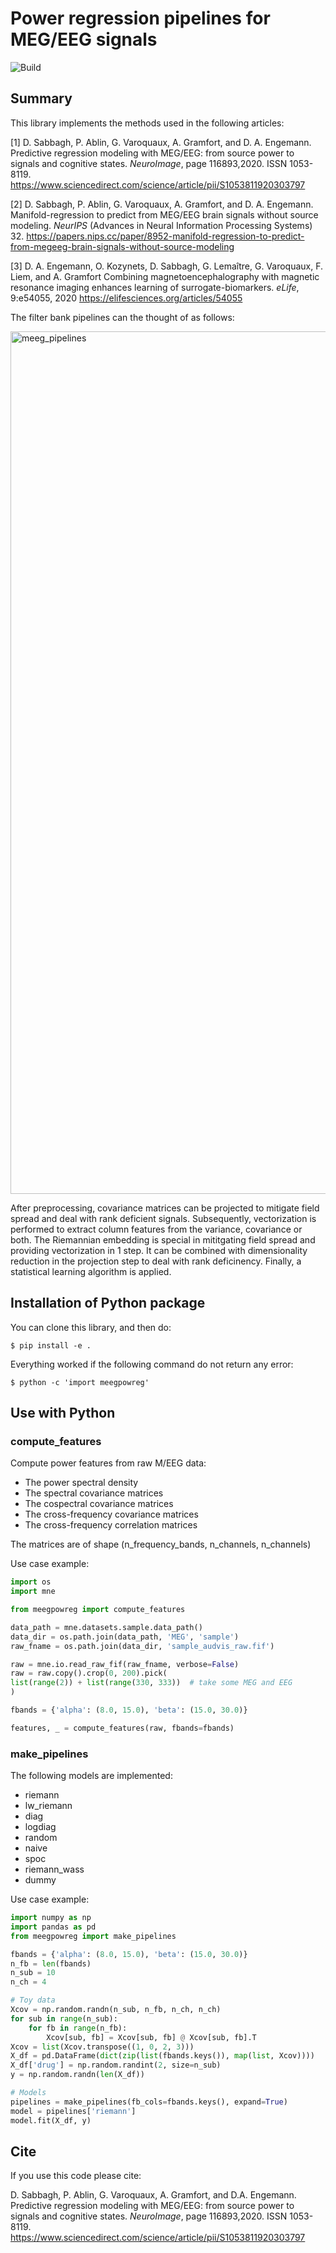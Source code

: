 # Power regression pipelines for MEG/EEG signals

![Build](https://github.com/DavidSabbagh/meegpowreg/workflows/tests/badge.svg)
<!-- ![Codecov](https://codecov.io/gh/DavidSabbagh/meegpowreg/branch/main/graph/badge.svg) -->

## Summary

This library implements the methods used in the following articles:

[1] D. Sabbagh, P. Ablin, G. Varoquaux, A. Gramfort, and D. A. Engemann.
Predictive regression modeling with MEG/EEG: from source power to signals and cognitive states.
*NeuroImage*, page 116893,2020. ISSN 1053-8119.
<https://www.sciencedirect.com/science/article/pii/S1053811920303797>

[2] D. Sabbagh, P. Ablin, G. Varoquaux, A. Gramfort,
and D. A. Engemann.
Manifold-regression to predict from MEG/EEG brain signals
without source modeling.
*NeurIPS* (Advances in Neural Information Processing Systems) 32.
<https://papers.nips.cc/paper/8952-manifold-regression-to-predict-from-megeeg-brain-signals-without-source-modeling>

[3] D. A. Engemann, O. Kozynets, D. Sabbagh, G. Lemaître, G. Varoquaux, F. Liem, and A. Gramfort
Combining magnetoencephalography with magnetic resonance imaging enhances learning of surrogate-biomarkers.
*eLife*, 9:e54055, 2020
<https://elifesciences.org/articles/54055>

The filter bank pipelines can the thought of as follows:

<img width="1380" alt="meeg_pipelines" src="https://user-images.githubusercontent.com/1908618/115611659-a6d5ab80-a2ea-11eb-935c-006cad4fc8e5.png">

After preprocessing, covariance matrices can be projected to mitigate field spread and deal with rank deficient signals.
Subsequently, vectorization is performed to extract column features from the variance, covariance or both.
The Riemannian embedding is special in mititgating field spread and providing vectorization in 1 step.
It can be combined with dimensionality reduction in the projection step to deal with rank deficinency.
Finally, a statistical learning algorithm is applied.

## Installation of Python package

<!-- To install the package, simply do: -->
<!--  -->
<!--   `$ pip install meegpowreg` -->

You can clone this library, and then do:

  `$ pip install -e .`

Everything worked if the following command do not return any error:

  `$ python -c 'import meegpowreg'`

## Use with Python

### compute_features

Compute power features from raw M/EEG data:

- The power spectral density
- The spectral covariance matrices
- The cospectral covariance matrices
- The cross-frequency covariance matrices
- The cross-frequency correlation matrices

The matrices are of shape (n_frequency_bands, n_channels, n_channels)

Use case example:

```python
import os
import mne

from meegpowreg import compute_features

data_path = mne.datasets.sample.data_path()
data_dir = os.path.join(data_path, 'MEG', 'sample')
raw_fname = os.path.join(data_dir, 'sample_audvis_raw.fif')

raw = mne.io.read_raw_fif(raw_fname, verbose=False)
raw = raw.copy().crop(0, 200).pick(
list(range(2)) + list(range(330, 333))  # take some MEG and EEG
)

fbands = {'alpha': (8.0, 15.0), 'beta': (15.0, 30.0)}

features, _ = compute_features(raw, fbands=fbands)
```

### make_pipelines

The following models are implemented:

- riemann
- lw_riemann
- diag
- logdiag
- random
- naive
- spoc
- riemann_wass
- dummy

Use case example:

```python
import numpy as np
import pandas as pd
from meegpowreg import make_pipelines

fbands = {'alpha': (8.0, 15.0), 'beta': (15.0, 30.0)}
n_fb = len(fbands)
n_sub = 10
n_ch = 4

# Toy data
Xcov = np.random.randn(n_sub, n_fb, n_ch, n_ch)
for sub in range(n_sub):
    for fb in range(n_fb):
        Xcov[sub, fb] = Xcov[sub, fb] @ Xcov[sub, fb].T
Xcov = list(Xcov.transpose((1, 0, 2, 3)))
X_df = pd.DataFrame(dict(zip(list(fbands.keys()), map(list, Xcov))))
X_df['drug'] = np.random.randint(2, size=n_sub)
y = np.random.randn(len(X_df))

# Models
pipelines = make_pipelines(fb_cols=fbands.keys(), expand=True)
model = pipelines['riemann']
model.fit(X_df, y)
```

## Cite

If you use this code please cite:

  D. Sabbagh, P. Ablin, G. Varoquaux, A. Gramfort, and D.A. Engemann.
  Predictive regression modeling with MEG/EEG: from source power
  to signals and cognitive states.
  *NeuroImage*, page 116893,2020. ISSN 1053-8119.
  https://www.sciencedirect.com/science/article/pii/S1053811920303797
